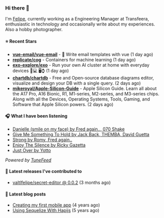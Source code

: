 ### Hi there 👋

I'm [Felipe](https://felipevm.com), currently working as a Engineering Manager at Transfeera, enthusiastic in technology and occasionally write about my experiences. Also a hobby photographer.

#### ⭐ Recent Stars
- **[vue-email/vue-email](https://github.com/vue-email/vue-email)** - 💌 Write email templates with vue (1 day ago)
- **[replicate/cog](https://github.com/replicate/cog)** - Containers for machine learning (1 day ago)
- **[exo-explore/exo](https://github.com/exo-explore/exo)** - Run your own AI cluster at home with everyday devices 📱💻 🖥️⌚ (1 day ago)
- **[chartdb/chartdb](https://github.com/chartdb/chartdb)** - Free and Open-source database diagrams editor, visualize and design your DB with a single query. (2 days ago)
- **[mikeroyal/Apple-Silicon-Guide](https://github.com/mikeroyal/Apple-Silicon-Guide)** - Apple Silicon Guide. Learn all about the A17 Pro, A16 Bionic, R1, M1-series,  M2-series, and M3-series chips. Along with all the Devices, Operating Systems, Tools, Gaming, and Software that Apple Silicon powers. (2 days ago)

#### 🎧 What I have been listening
- [Danielle (smile on my face) by Fred again.., 070 Shake](https://open.spotify.com/track/09Rv6ctDE0t9z8zk5FINg8)
- [Give Me Something To Hold by Jack Back, THEMBA, David Guetta](https://open.spotify.com/track/4uPA1ZZZVNzRjUgQ5Wn98F)
- [Strong by Romy, Fred again..](https://open.spotify.com/track/6P10HAaNFfKsdWPJyKd6Di)
- [Enjoy The Silence by Ricky Gazetta](https://open.spotify.com/track/5uTayUqWolm7zY8KUlUwnJ)
- [Just Over by Yotto](https://open.spotify.com/track/3U4wxiV8A190qwogybOHC9)

_Powered by [TuneFeed](https://tunefeed.app?ref=valtlfelipe-gh-profile)_ 

#### 🚀 Latest releases I've contributed to


- [valtlfelipe/secret-editor @ 0.0.2](https://github.com/valtlfelipe/secret-editor/releases/tag/0.0.2) (3 months ago)

#### 📄 Latest blog posts
- [Creating my first mobile app](https://felipevm.com/posts/creating-my-first-mobile-app/) (4 years ago)
- [Using Sequelize With Hapijs](https://felipevm.com/posts/using-sequelize-with-hapijs/) (5 years ago)
